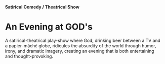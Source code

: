 #### Satirical Comedy / Theatrical Show

# An Evening at GOD's

A satirical-theatrical play-show where God, drinking beer between a TV and a papier-mâché globe, ridicules the absurdity of the world through humor, irony, and dramatic imagery, creating an evening that is both entertaining and thought-provoking.
